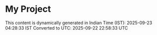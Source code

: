 # My Project

This content is dynamically generated in Indian Time (IST): 2025-09-23 04:28:33 IST
Converted to UTC: 2025-09-22 22:58:33 UTC
